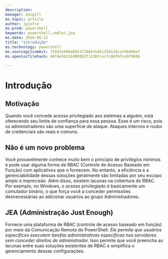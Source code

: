 ```yaml
---
description: 
manager: dongill
ms.topic: article
author: jpjofre
ms.prod: powershell
keywords: powershell,cmdlet,jea
ms.date: 2016-06-22
title: "introdução"
ms.technology: powershell
ms.sourcegitcommit: 7504fe496a8913718847e45115d126caf4049bef
ms.openlocfilehash: 46f4e5b231d09952f11387cec7c80fbfce9f9d4b

---
```


# Introdução

##  **Motivação**  
Quando você concede acesso privilegiado aos sistemas a alguém, está oferecendo seu limite de confiança para essa pessoa.
Esse é um risco, pois os administradores são uma superfície de ataque.
Ataques internos e roubo de credenciais são reais e comuns.

##  **Não é um novo problema**  
Você provavelmente conhece muito bem o princípio de privilégios mínimos e pode usar alguma forma de RBAC (Controle de Acesso Baseado em Função) com aplicativos que o fornecem.
No entanto, a eficiência e a gerenciabilidade dessas soluções geralmente são limitadas por seu escopo amplo e imprecisão.
Além disso, existem lacunas na cobertura do RBAC.
Por exemplo, no Windows, o acesso privilegiado é basicamente um comutador binário, o que força você a conceder permissões desnecessárias ao adicionar usuários ao grupo Administradores.

##  **JEA (Administração Just Enough)** 
Fornece uma plataforma de RBAC (controle de acesso baseado em função) por meio da Comunicação Remota do PowerShell.
*Ele permite que usuários específicos executem tarefas administrativas específicas nos servidores sem conceder direitos de administrador.*
Isso permite que você preencha as lacunas entre suas soluções existentes de RBAC e simplifica o gerenciamento dessas configurações.




<!--HONumber=Jun16_HO4-->



